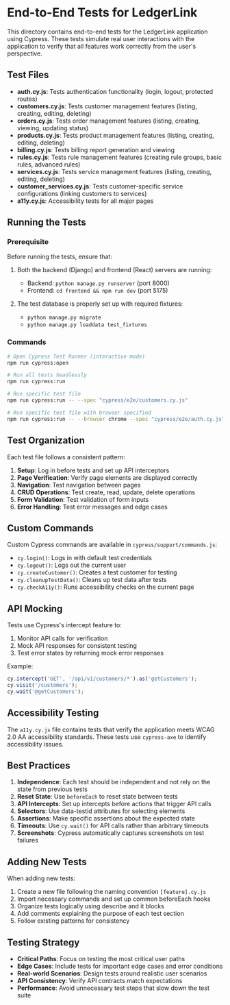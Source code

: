 # End-to-End Tests for LedgerLink

This directory contains end-to-end tests for the LedgerLink application using Cypress. These tests simulate real user interactions with the application to verify that all features work correctly from the user's perspective.

## Test Files

- **auth.cy.js**: Tests authentication functionality (login, logout, protected routes)
- **customers.cy.js**: Tests customer management features (listing, creating, editing, deleting)
- **orders.cy.js**: Tests order management features (listing, creating, viewing, updating status)
- **products.cy.js**: Tests product management features (listing, creating, editing, deleting)
- **billing.cy.js**: Tests billing report generation and viewing
- **rules.cy.js**: Tests rule management features (creating rule groups, basic rules, advanced rules)
- **services.cy.js**: Tests service management features (listing, creating, editing, deleting)
- **customer_services.cy.js**: Tests customer-specific service configurations (linking customers to services)
- **a11y.cy.js**: Accessibility tests for all major pages

## Running the Tests

### Prerequisite

Before running the tests, ensure that:

1. Both the backend (Django) and frontend (React) servers are running:
   - Backend: `python manage.py runserver` (port 8000)
   - Frontend: `cd frontend && npm run dev` (port 5175)

2. The test database is properly set up with required fixtures:
   - `python manage.py migrate`
   - `python manage.py loaddata test_fixtures`

### Commands

```bash
# Open Cypress Test Runner (interactive mode)
npm run cypress:open

# Run all tests headlessly
npm run cypress:run

# Run specific test file
npm run cypress:run -- --spec "cypress/e2e/customers.cy.js"

# Run specific test file with browser specified
npm run cypress:run -- --browser chrome --spec "cypress/e2e/auth.cy.js"
```

## Test Organization

Each test file follows a consistent pattern:

1. **Setup**: Log in before tests and set up API interceptors
2. **Page Verification**: Verify page elements are displayed correctly
3. **Navigation**: Test navigation between pages
4. **CRUD Operations**: Test create, read, update, delete operations
5. **Form Validation**: Test validation of form inputs
6. **Error Handling**: Test error messages and edge cases

## Custom Commands

Custom Cypress commands are available in `cypress/support/commands.js`:

- `cy.login()`: Logs in with default test credentials
- `cy.logout()`: Logs out the current user
- `cy.createCustomer()`: Creates a test customer for testing
- `cy.cleanupTestData()`: Cleans up test data after tests
- `cy.checkA11y()`: Runs accessibility checks on the current page

## API Mocking

Tests use Cypress's intercept feature to:

1. Monitor API calls for verification
2. Mock API responses for consistent testing
3. Test error states by returning mock error responses

Example:
```javascript
cy.intercept('GET', '/api/v1/customers/*').as('getCustomers');
cy.visit('/customers');
cy.wait('@getCustomers');
```

## Accessibility Testing

The `a11y.cy.js` file contains tests that verify the application meets WCAG 2.0 AA accessibility standards. These tests use `cypress-axe` to identify accessibility issues.

## Best Practices

1. **Independence**: Each test should be independent and not rely on the state from previous tests
2. **Reset State**: Use `beforeEach` to reset state between tests
3. **API Intercepts**: Set up intercepts before actions that trigger API calls
4. **Selectors**: Use data-testid attributes for selecting elements
5. **Assertions**: Make specific assertions about the expected state
6. **Timeouts**: Use `cy.wait()` for API calls rather than arbitrary timeouts
7. **Screenshots**: Cypress automatically captures screenshots on test failures

## Adding New Tests

When adding new tests:

1. Create a new file following the naming convention `[feature].cy.js`
2. Import necessary commands and set up common beforeEach hooks
3. Organize tests logically using describe and it blocks
4. Add comments explaining the purpose of each test section
5. Follow existing patterns for consistency

## Testing Strategy

- **Critical Paths**: Focus on testing the most critical user paths
- **Edge Cases**: Include tests for important edge cases and error conditions
- **Real-world Scenarios**: Design tests around realistic user scenarios
- **API Consistency**: Verify API contracts match expectations
- **Performance**: Avoid unnecessary test steps that slow down the test suite